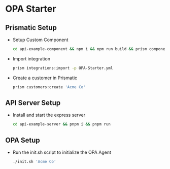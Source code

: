 # OPA Starter

## Prismatic Setup

- Setup Custom Component

  ```bash
  cd api-example-component && npm i && npm run build && prism component:publish --no-confirm
  ```

- Import integration

  ```bash
  prism integrations:import -p OPA-Starter.yml
  ```

- Create a customer in Prismatic

  ```bash
  prism customers:create 'Acme Co'
  ```

## API Server Setup

- Install and start the express server

  ```bash
  cd api-example-server && pnpm i && pnpm run
  ```

## OPA Setup

- Run the init.sh script to initialize the OPA Agent

  ```bash
  ./init.sh 'Acme Co'
  ```
